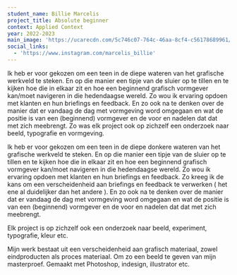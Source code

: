 ```yaml
---
student_name: Billie Marcelis
project_title: Absolute beginner
context: Applied Context
year: 2022-2023
main_image: 'https://ucarecdn.com/5c746c07-764c-46aa-8cf4-c56178689961/'
social_links:
  - 'https://www.instagram.com/marcelis_billie'
---
```

Ik heb er voor gekozen om een teen in de diepe wateren van het grafische werkveld te steken. En op die manier een tipje van de sluier op te tillen en te kijken hoe die in elkaar zit en hoe een beginnend grafisch vormgever kan/moet navigeren in die hedendaagse wereld. Zo wou ik ervaring opdoen met klanten en hun briefings en feedback. En zo ook na te denken over de manier dat er vandaag de dag met vormgeving word omgegaan en wat de positie is van een (beginnend) vormgever en de voor en nadelen dat dat met zich meebrengt. Zo was elk project ook op zichzelf een onderzoek naar beeld, typografie en vormgeving.


Ik heb er voor gekozen om een teen in de diepe donkere wateren van het grafische werkveld te steken. En op die manier een tipje van de sluier op te tillen en te kijken hoe die in elkaar zit en hoe een beginnend grafisch vormgever kan/moet navigeren in die hedendaagse wereld. Zo wou ik ervaring opdoen met klanten en hun briefings en feedback. Zo kreeg ik de kans om een verscheidenheid aan briefings en feedback te verwerken ( het ene al duidelijker dan het andere ). 
En zo ook na te denken over de manier dat er vandaag de dag met vormgeving word omgegaan en wat de positie is van een (beginnend) vormgever en de voor en nadelen dat dat met zich meebrengt. 

Elk project is op zichzelf ook een onderzoek naar beeld, experiment, typografie, kleur etc. 

Mijn werk bestaat uit een verscheidenheid aan grafisch materiaal, zowel eindproducten als proces materiaal. Om zo een beeld te geven van mijn masterproef. Gemaakt met Photoshop, indesign, illustrator etc.